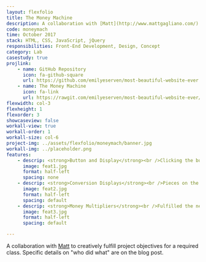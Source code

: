 ```yaml
---
layout: flexfolio
title: The Money Machine
description: A collaboration with [Matt](http://www.mattgagliano.com/) to creatively fulfill project objectives for a required class. Specific details on "who did what" are on the blog post.
code: moneymach
time: October 2017
stack: HTML, CSS, JavaScript, jQuery
responsibilities: Front-End Development, Design, Concept
category: Lab
casestudy: true
projlink:
    - name: GitHub Repository
      icon: fa-github-square
      url: https://github.com/emilyeserven/most-beautiful-website-ever
    - name: The Money Machine
      icon: fa-link
      url: https://rawgit.com/emilyeserven/most-beautiful-website-ever/master/surprise.html
flexwidth: col-3
flexheight: 1
flexorder: 3
showcaseview: false
workall-view: true
workall-order: 1
workall-size: col-6
project-img: ../assets/flexfolio/moneymach/banner.jpg
workall-img: ../placeholder.png
features:
    - descrip: <strong>Button and Display</strong><br />Clicking the button will cause the display to get updated with the new amount of "money" the user has collected.
      image: feat1.jpg
      format: half-left
      spacing: none
    - descrip: <strong>Conversion Displays</strong><br />Pieces on the page that were modified upon the click of the 💸 button. The amount of venti-sized Starbucks Americano beverages and the amount of bitcoins that can be afforded are displayed.
      image: feat2.jpg
      format: half-left
      spacing: default
    - descrip: <strong>Money Multipliers</strong><br />Fulfilled the need to have buttons that affected the rest of the page somehow. Clicking on a multiplier multiplies the amount of money the button generates.
      image: feat3.jpg
      format: half-left
      spacing: default

---
```


A collaboration with [Matt](http://www.mattgagliano.com/) to creatively fulfill project objectives for a required class. Specific details on "who did what" are on the blog post.
